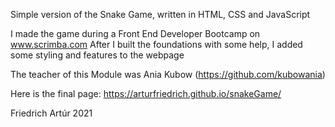 Simple version of the Snake Game, written in HTML, CSS and JavaScript

I made the game during a Front End Developer Bootcamp on www.scrimba.com
After I built the foundations with some help, I added some styling and features to the webpage

The teacher of this Module was Ania Kubow (https://github.com/kubowania)

Here is the final page: https://arturfriedrich.github.io/snakeGame/

Friedrich Artúr 2021
